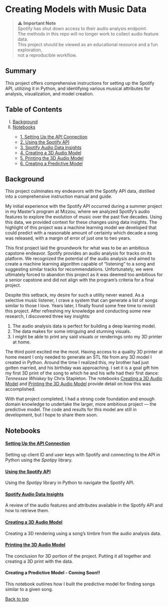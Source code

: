 
<a name='top'></a>

# Creating Models with Music Data

> ⚠️ **Important Note**  
> Spotify has shut down access to their audio analysis endpoint.  
> The methods in this repo will no longer work to collect audio feature data.  
> This project should be viewed as an educational resource and a fun exploration,  
> not a reproducible workflow.

## Summary

This project offers comprehensive instructions for setting up the
Spotify API, utilizing it in Python, and identifying various musical
attributes for analysis, visualization, and model creation.

## Table of Contents

<ol type="I">
<li>
<a href='#Background'>Background</a>
</li>
<li>
<a href='#Notebooks'>Notebooks</a>
</li>
<ul>
<li>
<a href='#SettingUptheAPI'>1. Setting Up the API Connection</a>
</li>
<li>
<a href='#UsingtheAPI'>2. Using the Spotify API</a>
</li>
<li>
<a href='#DataInsights'>3. Spotify Audio Data Insights</a>
</li>
<li>
<a href='#Create3DModel'>4. Creating a 3D Audio Model</a>
</li>
<li>
<a href='#Print3DModel'>5. Printing the 3D Audio Model</a>
</li>
<li>
<a href='#CreatePredictiveModel'>6. Creating a Predictive Model</a>
</li>
</ul>
</ol>

## <a name="Background"></a>Background

This project culminates my endeavors with the Spotify API data,
distilled into a comprehensive instruction manual and guide.

My initial experience with the Spotify API occurred during a summer
project in my Master’s program at Mizzou, where we analyzed Spotify’s
audio features to explore the evolution of music over the past five
decades. Using this data, we provided context for these changes using
data insights. The highlight of this project was a machine learning
model we developed that could predict with a reasonable amount of
certainty which decade a song was released, with a margin of error of
just one to two years.

This first project laid the groundwork for what was to be an ambitious
capstone endeavor. Spotify provides an audio analysis for tracks on its
platform. We recognized the potential of the audio analysis and aimed to
create a machine learning algorithm capable of “listening” to a song and
suggesting similar tracks for recommendations. Unfortunately, we were
ultimately forced to abandon this project as it was deemed too ambitious
for a senior capstone and did not align with the program’s criteria for
a final project.

Despite this setback, my desire for such a utility never waned. As a
selective music listener, I crave a system that can generate a list of
songs similar to those I love. Years later, I finally found some free
time to revisit this project. After refreshing my knowledge and
conducting some new research, I discovered three key insights:

1.  The audio analysis data is perfect for building a deep learning
    model.
2.  The data makes for some intriguing and stunning visuals.
3.  I might be able to print any said visuals or renderings onto my 3D
    printer at home.

The third point excited me the most. Having access to a quality 3D
printer at home meant I only needed to generate an STL file from any 3D
model I created in Python. Around the time I realized this, my brother
had just gotten married, and his birthday was approaching. I set it is a
goal gift him my first 3D print of the song to which he and his wife had
their first dance: <i>Tennessee Whiskey</i> by Chris Stapleton. The
notebooks <a href='#Create3DModel'>Creating a 3D Audio Model</a> and
<a href='#Print3DModel'>Printing the 3D Audio Model</a> provide detail
on how this was accomplished.

With that project completed, I had a strong code foundation and enough
domain knowledge to undertake the larger, more ambitious project — the
predictive model. The code and results for this model are still in
development, but I hope to share them soon.

## <a name="Notebooks"></a>Notebooks

#### <a name="SettingUptheAPI"></a><a href='https://nbviewer.org/github/JonYarber/music_modeling/blob/main/python/01SettingUptheAPIConnection.ipynb'> Setting Up the API Connection</a>

Setting up client ID and user keys with Spotify and connecting to the
API in Python using the *Spotipy* library.

#### <a name="UsingtheAPI"></a><a href='https://nbviewer.org/github/JonYarber/music_modeling/blob/main/python/02UsingtheSpotifyAPI.ipynb'>Using the Spotify API</a>

Using the *Spotipy* library in Python to navigate the Spotify API.

#### <a name="DataInsights"></a><a href='https://nbviewer.org/github/JonYarber/music_modeling/blob/main/python/03SpotifyAudioDataInsights.ipynb'> Spotify Audio Data Insights</a>

A review of the audio features and attributes available in the Spotify
API and how to retrieve them.

#### <a name="Create3DModel"></a><a href='https://nbviewer.org/github/JonYarber/music_modeling/blob/main/python/04Creatinga3DAudioModel.ipynb'>Creating a 3D Audio Model</a>

Creating a 3D rendering using a song’s timbre from the audio analysis
data.

#### <a name="Print3DModel"></a><a href='https://nbviewer.org/github/JonYarber/music_modeling/blob/main/python/05Printingthe3DAudioModel.ipynb'> Printing the 3D Audio Model</a>

The conclusion for 3D portion of the project. Putting it all together
and creating a 3D print with the data.

#### <a name="CreatePredictiveModel"></a>Creating a Predictive Model - Coming Soon!!

This notebook outlines how I built the predictive model for finding
songs similar to a given song.

<a href='#top'>Back to top</a>
